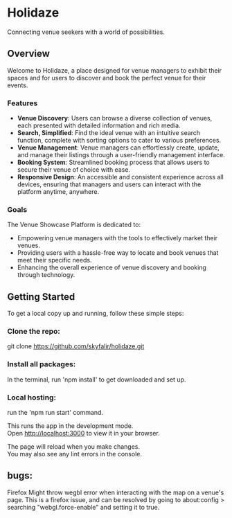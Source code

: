 # Holidaze

Connecting venue seekers with a world of possibilities.

## Overview

Welcome to Holidaze, a place designed for venue managers to exhibit their spaces and for users to discover and book the perfect venue for their events.

### Features

- **Venue Discovery**: Users can browse a diverse collection of venues, each presented with detailed information and rich media.
- **Search, Simplified**: Find the ideal venue with an intuitive search function, complete with sorting options to cater to various preferences.
- **Venue Management**: Venue managers can effortlessly create, update, and manage their listings through a user-friendly management interface.
- **Booking System**: Streamlined booking process that allows users to secure their venue of choice with ease.
- **Responsive Design**: An accessible and consistent experience across all devices, ensuring that managers and users can interact with the platform anytime, anywhere.

### Goals

The Venue Showcase Platform is dedicated to:
- Empowering venue managers with the tools to effectively market their venues.
- Providing users with a hassle-free way to locate and book venues that meet their specific needs.
- Enhancing the overall experience of venue discovery and booking through technology.

## Getting Started

To get a local copy up and running, follow these simple steps:

### Clone the repo:
git clone https://github.com/skyfalir/holidaze.git

### Install all packages:

In the terminal, run 'npm install' to get downloaded and set up.

### Local hosting:
run the 'npm run start' command.

This runs the app in the development mode.\
Open [http://localhost:3000](http://localhost:3000) to view it in your browser.

The page will reload when you make changes.\
You may also see any lint errors in the console.


## bugs:
Firefox Might throw wegbl error when interacting with the map on a venue's page.
This is a firefox issue, and can be resolved by going to about:config > searching "webgl.force-enable" and setting it to true.
